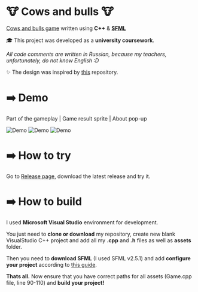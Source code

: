 # 🐮 Cows and bulls 🐮
[Cows and bulls game](https://en.wikipedia.org/wiki/Bulls_and_Cows) written using **C++** &amp; **[SFML](https://www.sfml-dev.org/)**

🎓 This project was developed as a **university coursework**. 

_All code comments are written in Russian, because my teachers, unfortunately, do not know English :D_

✨ The design was inspired by [this](https://github.com/pavermakov/bulls-and-cows) repository.

# ➡️️ ️Demo
Part of the gameplay | Game result sprite | About pop-up

![Demo](https://media.giphy.com/media/eW8UzcMSieLUVHelVY/giphy.gif) ![Demo](https://media.giphy.com/media/Xdg1uTBnxnI9oCV6G0/giphy.gif) ![Demo](https://media.giphy.com/media/G5kuQfi2kr59uLS88e/giphy.gif)

# ➡️ How to try
Go to [Release page](https://github.com/danijcom/CowsAndBulls/releases), download the latest release and try it.

# ➡️ How to build
I used **Microsoft Visual Studio** environment for development.

You just need to **clone or download** my repository, create new blank VisualStudio C++ project and add all my **.cpp** and **.h** files as well as **assets** folder.

Then you need to **download SFML** (I used SFML v2.5.1) and add **configure your project** according to [this guide](https://www.sfml-dev.org/tutorials/2.5/start-vc.php).

**Thats all.** Now ensure that you have correct paths for all assets (Game.cpp file, line 90-110) and **build your project!**
